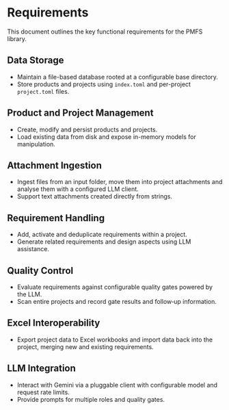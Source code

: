 # Requirements

This document outlines the key functional requirements for the PMFS library.

## Data Storage
- Maintain a file-based database rooted at a configurable base directory.
- Store products and projects using `index.toml` and per-project `project.toml` files.

## Product and Project Management
- Create, modify and persist products and projects.
- Load existing data from disk and expose in-memory models for manipulation.

## Attachment Ingestion
- Ingest files from an input folder, move them into project attachments and
  analyse them with a configured LLM client.
- Support text attachments created directly from strings.

## Requirement Handling
- Add, activate and deduplicate requirements within a project.
- Generate related requirements and design aspects using LLM assistance.

## Quality Control
- Evaluate requirements against configurable quality gates powered by the LLM.
- Scan entire projects and record gate results and follow‑up information.

## Excel Interoperability
- Export project data to Excel workbooks and import data back into the project,
  merging new and existing requirements.

## LLM Integration
- Interact with Gemini via a pluggable client with configurable model and
  request rate limits.
- Provide prompts for multiple roles and quality gates.

